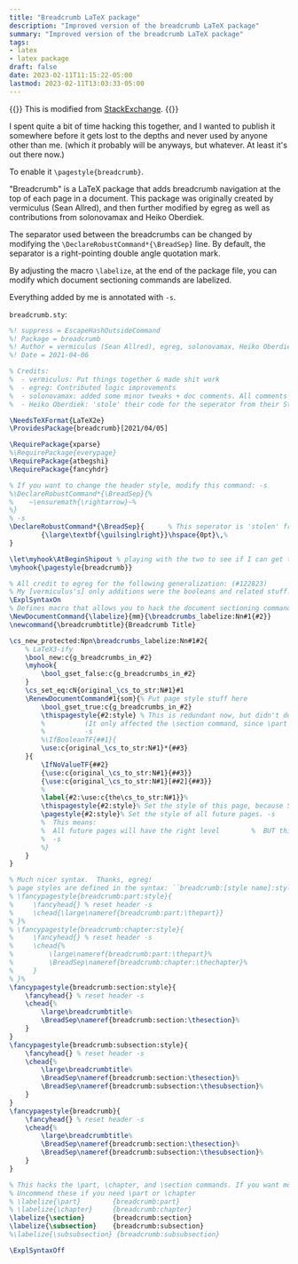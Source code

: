 ```yaml
---
title: "Breadcrumb LaTeX package"
description: "Improved version of the breadcrumb LaTeX package"
summary: "Improved version of the breadcrumb LaTeX package"
tags: 
- latex
- latex package
draft: false
date: 2023-02-11T11:15:22-05:00
lastmod: 2023-02-11T13:03:33-05:00
---
```


{{<lead>}}
This is modified from [StackExchange](https://tex.stackexchange.com/a/122816).
{{</lead>}}

I spent quite a bit of time hacking this together, and I wanted to publish it somewhere before it gets lost to the depths and never used by anyone other than me. (which it probably will be anyways, but whatever. At least it's out there now.)

To enable it `\pagestyle{breadcrumb}`.


"Breadcrumb" is a LaTeX package that adds breadcrumb navigation at the top of each page in a document. This package was originally created by vermiculus (Sean Allred), and then further modified by egreg as well as contributions from solonovamax and Heiko Oberdiek.

The separator used between the breadcrumbs can be changed by modifying the `\DeclareRobustCommand*{\BreadSep}` line. By default, the separator is a right-pointing double angle quotation mark.

By adjusting the macro `\labelize`, at the end of the package file, you can modify which document sectioning commands are labelized.

Everything added by me is annotated with `-s`.

`breadcrumb.sty`:
```latex
%! suppress = EscapeHashOutsideCommand
%! Package = breadcrumb
%! Author = vermiculus (Sean Allred), egreg, solonovamax, Heiko Oberdiek
%! Date = 2021-04-06

% Credits:
%  - vermiculus: Put things together & made shit work
%  - egreg: Contributed logic improvements
%  - solonovamax: added some minor tweaks + doc comments. All comments by solonovamax are signed with ``-s'' at the end.
%  - Heiko Oberdiek: 'stole' their code for the seperator from their StackExchange answer, since I [solonovamax] think it looks nicer.

\NeedsTeXFormat{LaTeX2e}
\ProvidesPackage{breadcrumb}[2021/04/05]

\RequirePackage{xparse}
%\RequirePackage{everypage}
\RequirePackage{atbegshi}
\RequirePackage{fancyhdr}

% If you want to change the header style, modify this command: -s
%\DeclareRobustCommand*{\BreadSep}{%
%    ~\ensuremath{\rightarrow}~%
%}
% -s
\DeclareRobustCommand*{\BreadSep}{      % This seperator is 'stolen' from Heiko Oberdiek. -s
        {\large\textbf{\guilsinglright}}\hspace{0pt}\,%
}

\let\myhook\AtBeginShipout % playing with the two to see if I can get the desired output
\myhook{\pagestyle{breadcrumb}}

% All credit to egreg for the following generalization: (#122823)
% My [vermiculus's] only additions were the booleans and related stuff.
\ExplSyntaxOn
% Defines macro that allows you to hack the document sectioning commands. -s
\NewDocumentCommand{\labelize}{mm}{\breadcrumbs_labelize:Nn#1{#2}}
\newcommand{\breadcrumbtitle}{Breadcrumb Title}

\cs_new_protected:Npn\breadcrumbs_labelize:Nn#1#2{
    % LaTeX3-ify
    \bool_new:c{g_breadcrumbs_in_#2}
    \myhook{
        \bool_gset_false:c{g_breadcrumbs_in_#2}
    }
    \cs_set_eq:cN{original_\cs_to_str:N#1}#1
    \RenewDocumentCommand#1{som}{% Put page style stuff here
        \bool_gset_true:c{g_breadcrumbs_in_#2}
        \thispagestyle{#2:style} % This is redundant now, but didn't do much before, anyways.
        %          (It only affected the \section command, since \part and \section print a new page at the start of the macro.)
        %          -s
        %\IfBooleanTF{##1}{
        \use:c{original_\cs_to_str:N#1}*{##3}
    }{
        \IfNoValueTF{##2}
        {\use:c{original_\cs_to_str:N#1}{##3}}
        {\use:c{original_\cs_to_str:N#1}[##2]{##3}}
        %
        \label{#2:\use:c{the\cs_to_str:N#1}}%
        \thispagestyle{#2:style}% Set the style of this page, because SOME things (looking at you, \chapter) reset the style. -s
        \pagestyle{#2:style}% Set the style of all future pages. -s
        %  This means:
        %  All future pages will have the right level        %  BUT this affects the entire document.
        %  -s
        %}
    }
}

% Much nicer syntax.  Thanks, egreg!
% page styles are defined in the syntax: ``breadcrumb:[style name]:style''. You can copy & paste to define any new ones. -s
% \fancypagestyle{breadcrumb:part:style}{
%     \fancyhead{} % reset header -s
%     \chead{\large\nameref{breadcrumb:part:\thepart}}
% }%
% \fancypagestyle{breadcrumb:chapter:style}{
%     \fancyhead{} % reset header -s
%     \chead{%
%         \large\nameref{breadcrumb:part:\thepart}%
%         \BreadSep\nameref{breadcrumb:chapter:\thechapter}%
%     }
% }%
\fancypagestyle{breadcrumb:section:style}{
    \fancyhead{} % reset header -s
    \chead{%
        \large\breadcrumbtitle%
        \BreadSep\nameref{breadcrumb:section:\thesection}%
    }
}
\fancypagestyle{breadcrumb:subsection:style}{
    \fancyhead{} % reset header -s
    \chead{%
        \large\breadcrumbtitle%
        \BreadSep\nameref{breadcrumb:section:\thesection}%
        \BreadSep\nameref{breadcrumb:subsection:\thesubsection}%
    }
}
\fancypagestyle{breadcrumb}{
    \fancyhead{} % reset header -s
    \chead{%
        \large\breadcrumbtitle%
        \BreadSep\nameref{breadcrumb:section:\thesection}%
        \BreadSep\nameref{breadcrumb:subsection:\thesubsection}%
    }
}

% This hacks the \part, \chapter, and \section commands. If you want more levels, define the new page styles and then labelize them.
% Uncommend these if you need \part or \chapter
% \labelize{\part}        {breadcrumb:part}
% \labelize{\chapter}     {breadcrumb:chapter}
\labelize{\section}       {breadcrumb:section}
\labelize{\subsection}    {breadcrumb:subsection}
%\labelize{\subsubsection} {breadcrumb:subsubsection}

\ExplSyntaxOff
```
